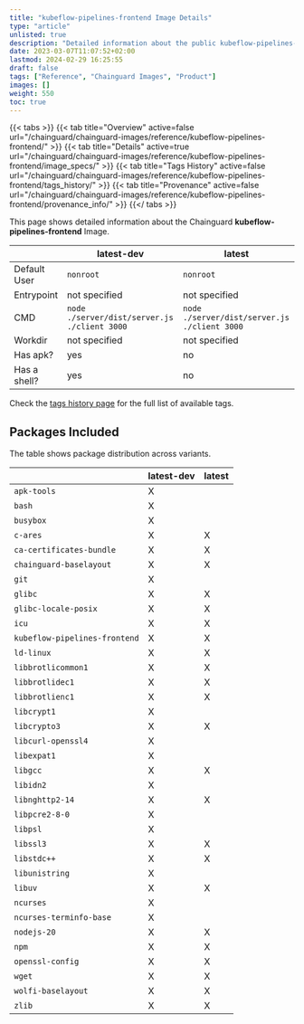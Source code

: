 ```yaml
---
title: "kubeflow-pipelines-frontend Image Details"
type: "article"
unlisted: true
description: "Detailed information about the public kubeflow-pipelines-frontend Chainguard Image."
date: 2023-03-07T11:07:52+02:00
lastmod: 2024-02-29 16:25:55
draft: false
tags: ["Reference", "Chainguard Images", "Product"]
images: []
weight: 550
toc: true
---
```


{{< tabs >}}
{{< tab title="Overview" active=false url="/chainguard/chainguard-images/reference/kubeflow-pipelines-frontend/" >}}
{{< tab title="Details" active=true url="/chainguard/chainguard-images/reference/kubeflow-pipelines-frontend/image_specs/" >}}
{{< tab title="Tags History" active=false url="/chainguard/chainguard-images/reference/kubeflow-pipelines-frontend/tags_history/" >}}
{{< tab title="Provenance" active=false url="/chainguard/chainguard-images/reference/kubeflow-pipelines-frontend/provenance_info/" >}}
{{</ tabs >}}

This page shows detailed information about the Chainguard **kubeflow-pipelines-frontend** Image.

|              | latest-dev                                   | latest                                       |
|--------------|----------------------------------------------|----------------------------------------------|
| Default User | `nonroot`                                    | `nonroot`                                    |
| Entrypoint   | not specified                                | not specified                                |
| CMD          | `node ./server/dist/server.js ./client 3000` | `node ./server/dist/server.js ./client 3000` |
| Workdir      | not specified                                | not specified                                |
| Has apk?     | yes                                          | no                                           |
| Has a shell? | yes                                          | no                                           |

Check the [tags history page](/chainguard/chainguard-images/reference/kubeflow-pipelines-frontend/tags_history/) for the full list of available tags.

## Packages Included
The table shows package distribution across variants.

|                               | latest-dev | latest |
|-------------------------------|------------|--------|
| `apk-tools`                   | X          |        |
| `bash`                        | X          |        |
| `busybox`                     | X          |        |
| `c-ares`                      | X          | X      |
| `ca-certificates-bundle`      | X          | X      |
| `chainguard-baselayout`       | X          | X      |
| `git`                         | X          |        |
| `glibc`                       | X          | X      |
| `glibc-locale-posix`          | X          | X      |
| `icu`                         | X          | X      |
| `kubeflow-pipelines-frontend` | X          | X      |
| `ld-linux`                    | X          | X      |
| `libbrotlicommon1`            | X          | X      |
| `libbrotlidec1`               | X          | X      |
| `libbrotlienc1`               | X          | X      |
| `libcrypt1`                   | X          |        |
| `libcrypto3`                  | X          | X      |
| `libcurl-openssl4`            | X          |        |
| `libexpat1`                   | X          |        |
| `libgcc`                      | X          | X      |
| `libidn2`                     | X          |        |
| `libnghttp2-14`               | X          | X      |
| `libpcre2-8-0`                | X          |        |
| `libpsl`                      | X          |        |
| `libssl3`                     | X          | X      |
| `libstdc++`                   | X          | X      |
| `libunistring`                | X          |        |
| `libuv`                       | X          | X      |
| `ncurses`                     | X          |        |
| `ncurses-terminfo-base`       | X          |        |
| `nodejs-20`                   | X          | X      |
| `npm`                         | X          | X      |
| `openssl-config`              | X          | X      |
| `wget`                        | X          | X      |
| `wolfi-baselayout`            | X          | X      |
| `zlib`                        | X          | X      |

